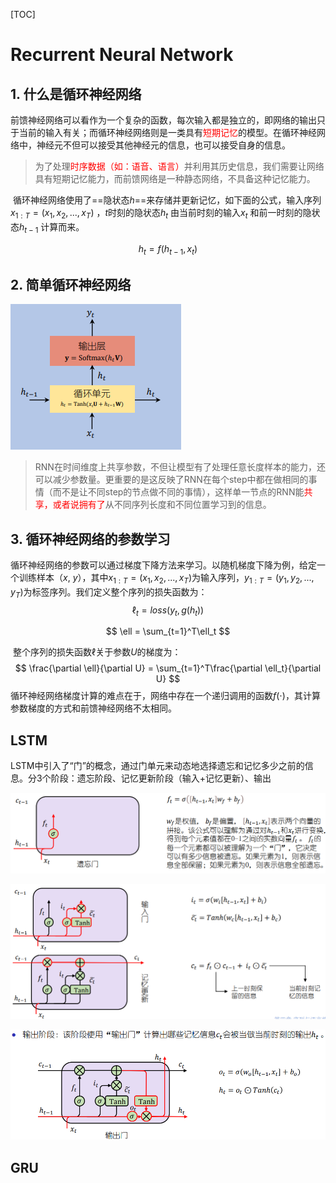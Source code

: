 [TOC]

# Recurrent Neural Network

## 1. 什么是循环神经网络

​		前馈神经网络可以看作为一个复杂的函数，每次输入都是独立的，即网络的输出只于当前的输入有关；而循环神经网络则是一类具有<span style="color: red;">短期记忆</span>的模型。在循环神经网络中，神经元不但可以接受其他神经元的信息，也可以接受自身的信息。

> 为了处理<span style="color: red;">时序数据（如：语音、语言）</span>并利用其历史信息，我们需要让网络具有短期记忆能力，而前馈网络是一种静态网络，不具备这种记忆能力。

​		循环神经网络使用了==隐状态$h$==来存储并更新记忆，如下面的公式，输入序列$x_{1:T}=(x_1, x_2, ..., x_T)$ ，$t$时刻的隐状态$h_t$ 由当前时刻的输入$x_t$ 和前一时刻的隐状态$h_{t-1}$ 计算而来。

$$
h_t = f(h_{t-1}, x_t)
$$



## 2. 简单循环神经网络

![](simple_rnn.png)

> RNN在时间维度上共享参数，不但让模型有了处理任意长度样本的能力，还可以减少参数量。更重要的是这反映了RNN在每个step中都在做相同的事情（而不是让不同step的节点做不同的事情），这样单一节点的RNN能<span style="color:red;">共享，或者说拥有了</span>从不同序列长度和不同位置学习到的信息。



## 3. 循环神经网络的参数学习

​		循环神经网络的参数可以通过梯度下降方法来学习。以随机梯度下降为例，给定一个训练样本（$x$, $y$），其中$x_{1:T}=(x_1, x_2, ..., x_T)$为输入序列，$y_{1:T}=(y_1, y_2, ..., y_T)$​为标签序列。我们定义整个序列的损失函数为：
$$
\ell_t = loss(y_t, g(h_t))
$$

$$
\ell = \sum_{t=1}^T\ell_t
$$

​		整个序列的损失函数$\ell$关于参数$U$的梯度为：
$$
\frac{\partial \ell}{\partial U} = \sum_{t=1}^T\frac{\partial \ell_t}{\partial U}
$$
​		循环神经网络梯度计算的难点在于，网络中存在一个递归调用的函数$f(\cdot)$，其计算参数梯度的方式和前馈神经网络不太相同。



## LSTM

LSTM中引入了“门”的概念，通过门单元来动态地选择遗忘和记忆多少之前的信息。分3个阶段：遗忘阶段、记忆更新阶段（输入+记忆更新）、输出

![image-20220613145829037](lstm1.png)

![image-20220613145604962](lstm2.png)

![image-20220613145815715](lstm3.png)

## GRU

